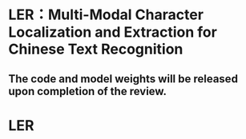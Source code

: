 # LER：Multi-Modal Character Localization and Extraction for Chinese Text Recognition

## The code and model weights will be released upon completion of the review.
# LER

